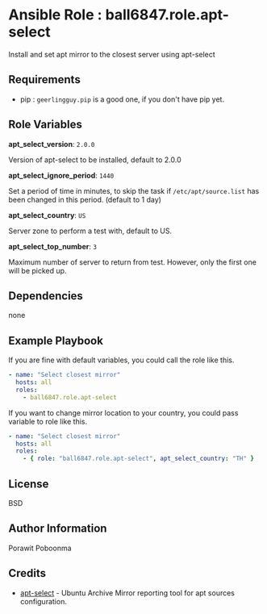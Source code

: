 Ansible Role : ball6847.role.apt-select
=======================================

Install and set apt mirror to the closest server using apt-select

Requirements
------------

- pip : `geerlingguy.pip` is a good one, if you don't have pip yet.

Role Variables
--------------

**apt_select_version**: `2.0.0`

Version of apt-select to be installed, default to 2.0.0

**apt_select_ignore_period**: `1440`

Set a period of time in minutes, to skip the task if `/etc/apt/source.list` has been changed in this period. (default to 1 day)

**apt_select_country**: `US`

Server zone to perform a test with, default to US.

**apt_select_top_number**: `3`

Maximum number of server to return from test. However, only the first one will be picked up.


Dependencies
------------

none

Example Playbook
----------------

If you are fine with default variables, you could call the role like this.

```yml
- name: "Select closest mirror"
  hosts: all
  roles:
    - ball6847.role.apt-select
```

If you want to change mirror location to your country, you could pass variable to role like this.

```yml
- name: "Select closest mirror"
  hosts: all
  roles:
    - { role: "ball6847.role.apt-select", apt_select_country: "TH" }
```

License
-------

BSD

Author Information
------------------

Porawit Poboonma

Credits
-------

- [apt-select](https://github.com/jblakeman/apt-select) - Ubuntu Archive Mirror reporting tool for apt sources configuration.
